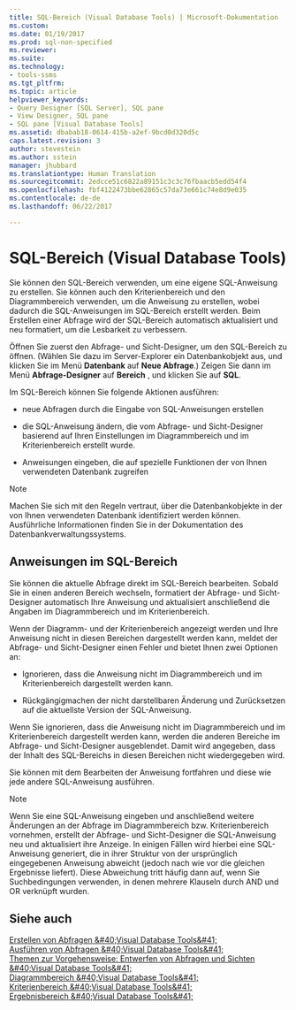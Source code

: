 ```yaml
---
title: SQL-Bereich (Visual Database Tools) | Microsoft-Dokumentation
ms.custom: 
ms.date: 01/19/2017
ms.prod: sql-non-specified
ms.reviewer: 
ms.suite: 
ms.technology:
- tools-ssms
ms.tgt_pltfrm: 
ms.topic: article
helpviewer_keywords:
- Query Designer [SQL Server], SQL pane
- View Designer, SQL pane
- SQL pane [Visual Database Tools]
ms.assetid: dbabab18-0614-415b-a2ef-9bcd0d320d5c
caps.latest.revision: 3
author: stevestein
ms.author: sstein
manager: jhubbard
ms.translationtype: Human Translation
ms.sourcegitcommit: 2edcce51c6822a89151c3c3c76fbaacb5edd54f4
ms.openlocfilehash: fbf4122473bbe62865c57da73e661c74e8d9e035
ms.contentlocale: de-de
ms.lasthandoff: 06/22/2017

---
```

# <a name="sql-pane-visual-database-tools"></a>SQL-Bereich (Visual Database Tools)
Sie können den SQL-Bereich verwenden, um eine eigene SQL-Anweisung zu erstellen. Sie können auch den Kriterienbereich und den Diagrammbereich verwenden, um die Anweisung zu erstellen, wobei dadurch die SQL-Anweisungen im SQL-Bereich erstellt werden. Beim Erstellen einer Abfrage wird der SQL-Bereich automatisch aktualisiert und neu formatiert, um die Lesbarkeit zu verbessern.  
  
Öffnen Sie zuerst den Abfrage- und Sicht-Designer, um den SQL-Bereich zu öffnen. (Wählen Sie dazu im Server-Explorer ein Datenbankobjekt aus, und klicken Sie im Menü **Datenbank** auf **Neue Abfrage**.) Zeigen Sie dann im Menü **Abfrage-Designer** auf **Bereich** , und klicken Sie auf **SQL**.  
  
Im SQL-Bereich können Sie folgende Aktionen ausführen:  
  
-   neue Abfragen durch die Eingabe von SQL-Anweisungen erstellen  
  
-   die SQL-Anweisung ändern, die vom Abfrage- und Sicht-Designer basierend auf Ihren Einstellungen im Diagrammbereich und im Kriterienbereich erstellt wurde.  
  
-   Anweisungen eingeben, die auf spezielle Funktionen der von Ihnen verwendeten Datenbank zugreifen  
  
> [!NOTE]  
> Machen Sie sich mit den Regeln vertraut, über die Datenbankobjekte in der von Ihnen verwendeten Datenbank identifiziert werden können. Ausführliche Informationen finden Sie in der Dokumentation des Datenbankverwaltungssystems.  
  
## <a name="statements-in-the-sql-pane"></a>Anweisungen im SQL-Bereich  
Sie können die aktuelle Abfrage direkt im SQL-Bereich bearbeiten. Sobald Sie in einen anderen Bereich wechseln, formatiert der Abfrage- und Sicht-Designer automatisch Ihre Anweisung und aktualisiert anschließend die Angaben im Diagrammbereich und im Kriterienbereich.  
  
Wenn der Diagramm- und der Kriterienbereich angezeigt werden und Ihre Anweisung nicht in diesen Bereichen dargestellt werden kann, meldet der Abfrage- und Sicht-Designer einen Fehler und bietet Ihnen zwei Optionen an:  
  
-   Ignorieren, dass die Anweisung nicht im Diagrammbereich und im Kriterienbereich dargestellt werden kann.  
  
-   Rückgängigmachen der nicht darstellbaren Änderung und Zurücksetzen auf die aktuellste Version der SQL-Anweisung.  
  
Wenn Sie ignorieren, dass die Anweisung nicht im Diagrammbereich und im Kriterienbereich dargestellt werden kann, werden die anderen Bereiche im Abfrage- und Sicht-Designer ausgeblendet. Damit wird angegeben, dass der Inhalt des SQL-Bereichs in diesen Bereichen nicht wiedergegeben wird.  
  
Sie können mit dem Bearbeiten der Anweisung fortfahren und diese wie jede andere SQL-Anweisung ausführen.  
  
> [!NOTE]  
> Wenn Sie eine SQL-Anweisung eingeben und anschließend weitere Änderungen an der Abfrage im Diagrammbereich bzw. Kriterienbereich vornehmen, erstellt der Abfrage- und Sicht-Designer die SQL-Anweisung neu und aktualisiert ihre Anzeige. In einigen Fällen wird hierbei eine SQL-Anweisung generiert, die in ihrer Struktur von der ursprünglich eingegebenen Anweisung abweicht (jedoch nach wie vor die gleichen Ergebnisse liefert). Diese Abweichung tritt häufig dann auf, wenn Sie Suchbedingungen verwenden, in denen mehrere Klauseln durch AND und OR verknüpft wurden.  
  
## <a name="see-also"></a>Siehe auch  
[Erstellen von Abfragen &amp;#40;Visual Database Tools&amp;#41;](../../ssms/visual-db-tools/create-queries-visual-database-tools.md)  
[Ausführen von Abfragen &amp;#40;Visual Database Tools&amp;#41;](../../ssms/visual-db-tools/run-queries-visual-database-tools.md)  
[Themen zur Vorgehensweise: Entwerfen von Abfragen und Sichten &amp;#40;Visual Database Tools&amp;#41;](../../ssms/visual-db-tools/design-queries-and-views-how-to-topics-visual-database-tools.md)  
[Diagrammbereich &amp;#40;Visual Database Tools&amp;#41;](../../ssms/visual-db-tools/diagram-pane-visual-database-tools.md)  
[Kriterienbereich &amp;#40;Visual Database Tools&amp;#41;](../../ssms/visual-db-tools/criteria-pane-visual-database-tools.md)  
[Ergebnisbereich &amp;#40;Visual Database Tools&amp;#41;](../../ssms/visual-db-tools/results-pane-visual-database-tools.md)  
  

